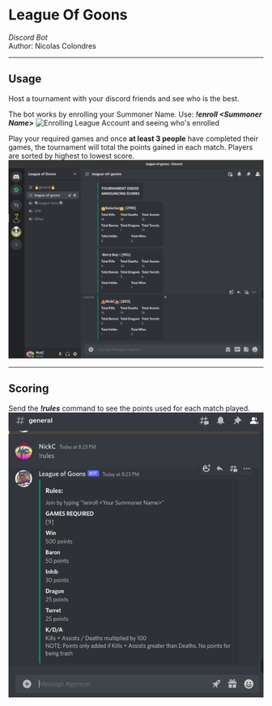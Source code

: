 # League Of Goons
*Discord Bot*  
Author: Nicolas Colondres

---

## Usage

Host a tournament with your discord friends and see who is the best.

The bot works by enrolling your Summoner Name. Use: ***!enroll \<Summoner Name\>***
![Enrolling League Account and seeing who's enrolled](images/enroll.gif)

Play your required games and once **at least 3 people** have completed their games, the tournament will total the points gained in each match. Players are sorted by highest to lowest score.
![Tournament announcing scores](images/tournament.png)

---

## Scoring

Send the ***!rules*** command to see the points used for each match played.
![Scoring](images/scoring.png)

